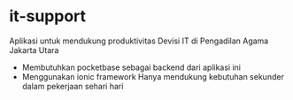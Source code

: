 # it-support
Aplikasi untuk mendukung produktivitas Devisi IT di Pengadilan Agama Jakarta Utara
- Membutuhkan pocketbase sebagai backend dari aplikasi ini
- Menggunakan ionic framework
Hanya mendukung kebutuhan sekunder dalam pekerjaan sehari hari

